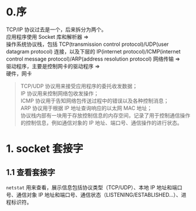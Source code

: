 # 0.序

TCP/IP 协议过去是一个，后来拆分为两个。  
应用程序使用 Socket 库和解析器 =>  
操作系统协议栈，包括 TCP(transmission control protocol)/UDP(user datagram protocol) 连接，以及下层的 IP(internet protocol)/ICMP(internet control message protocol)/ARP(address resolution protocol) 网络传输 =>  
驱动程序，主要是控制网卡的驱动程序 =>  
硬件，网卡

> TCP/UDP 协议用来接受应用程序的委托收发数据；  
> IP 协议用来控制网络包收发操作；  
> ICMP 协议用于告知网络包传送过程中的错误以及各种控制消息；  
> ARP 协议用于根据 IP 地址查询响应的以太网 MAC 地址；  
> 协议栈内部有一块用于存放控制信息的内存空间，记录了用于控制通信操作的控制信息，例如通信对象的 IP 地址、端口号、通信操作的进行状态。

# 1. socket 套接字

## 1.1 查看套接字

`netstat` 用来查看，展示信息包括协议类型（TCP/UDP）、本地 IP 地址和端口号、通信对象 IP 地址和端口号、通信状态（LISTENING/ESTABLISHED...）、进程标识符。
